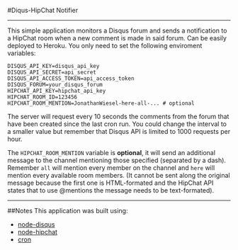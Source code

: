 #Diqus-HipChat Notifier
***
This simple application monitors a Disqus forum and sends a notification to a HipChat room when a new comment is made in said forum. Can be easily deployed to Heroku. You only need to set the following enviroment variables:

```
DISQUS_API_KEY=disqus_api_key
DISQUS_API_SECRET=api_secret
DISQUS_API_ACCESS_TOKEN=api_access_token
DISQUS_FORUM=your_disqus_forum
HIPCHAT_API_KEY=hipchat_api_key
HIPCHAT_ROOM_ID=123456
HIPCHAT_ROOM_MENTION=JonathanWiesel-here-all-... # optional
```

The server will request every 10 seconds the comments from the forum that have been created since the last cron run. You could change the interval to a smaller value but remember that Disqus API is limited to 1000 requests per hour.

The `HIPCHAT_ROOM_MENTION` variable is **optional**, it will send an additional message to the channel mentioning those specified (separated by a dash). Remember `all` will mention every member on the channel and `here` will mention every available room members.
(It cannot be sent along the original message because the first one is HTML-formated and the HipChat API states that to use @mentions the message needs to be text-formated).

***

##Notes
This application was built using:
* [node-disqus](https://github.com/hay/node-disqus)
* [node-hipchat](https://github.com/nkohari/node-hipchat)
* [cron](https://github.com/ncb000gt/node-cron)

